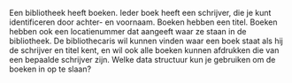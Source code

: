 Een bibliotheek heeft boeken. Ieder boek
heeft een schrijver, die je kunt identificeren door achter- en voornaam.
Boeken hebben een titel. Boeken hebben ook een locatienummer dat
aangeeft waar ze staan in de bibliotheek. De bibliothecaris wil kunnen
vinden waar een boek staat als hij de schrijver en titel kent, en wil
ook alle boeken kunnen afdrukken die van een bepaalde schrijver zijn.
Welke data structuur kun je gebruiken om de boeken in op te slaan?
